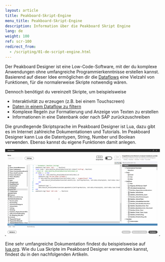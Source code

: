 ```yaml
---
layout: article
title: Peakboard-Skript-Engine
menu_title: Peakboard-Skript-Engine
description: Information über die Peakboard Skript Engine
lang: de
weight: 100
ref: scr-100
redirect_from:
  - /scripting/01-de-script-engine.html
---
```


Der Peakboard Designer ist eine Low-Code-Software, mit der du komplexe Anwendungen ohne umfangreiche Programmierkenntnisse erstellen kannst.
Basierend auf dieser Idee ermöglichen dir die [Dataflows](/dataflows/de-erste-schritte.html) eine Vielzahl von Funktionen, für die normalerweise Skripte notwendig wären.

Dennoch benötigst du vereinzelt Skripte, um beispielsweise

* Interaktivität zu erzeugen (z.B. bei einem Touchscreen)
* [Daten in einem Dataflow zu filtern](/dataflows/de-filtern-und-sortieren.html)
* Komplexe Regeln zur Formatierung und Anzeige von Texten zu erstellen
* Informationen in eine Datenbank oder nach SAP zurückzuschreiben

Die grundlegende Skriptsprache im Peakboard Designer ist Lua, dazu gibt es im Internet zahlreiche Dokumentationen und Tutorials.
Im Peakboard Designer kann Lua die Datentypen, String, Number und Boolean verwenden.
Ebenso kannst du eigene Funktionen damit anlegen.

![Lua Skripte](/assets/images/scripting/engine/de_script-engine-01.gif)

Eine sehr umfangreiche Dokumentation findest du beispielsweise auf [lua.org](https://www.lua.org/docs.html).
Wie du Lua Skripte im Peakboard Designer verwenden kannst, findest du in den nachfolgenden Artikeln.
